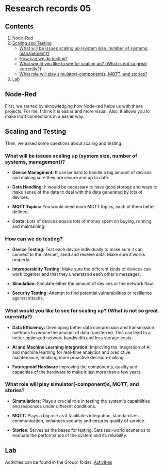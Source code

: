 # Research records 05

## Contents
1. [Node-Red](#node-red)
2. [Scaling and Testing](#scaling-and-testing)
    - [What will be issues scaling up (system size, number of systems, management)?](#what-will-be-issues-scaling-up-system-size-number-of-systems-management)
    - [How can we do testing?](#how-can-we-do-testing)
    - [What would you like to see for scaling up? (What is not so great currently?)](#what-would-you-like-to-see-for-scaling-up-what-is-not-so-great-currently)
    - [What role will play simulator(-component)s, MQTT, and stories?](#what-role-will-play-simulator-components-mqtt-and-stories)
3. [Lab](#lab)

## Node-Red
First, we started by aknowledging how Node-red helps us with these projects. For me, I think it is easiar and more visual. Also, it allows you to make mqtt connections in a easier way.

## Scaling and Testing
Then, we asked some questions about scaling and testing.

### What will be issues scaling up (system size, number of systems, management)?
- **Device Managment:**
It can be hard to handle a big amount of devices and making sure they are secure and up to date.

- **Data Handling:**
It would be necessary to have good storage and ways to make sense of the data to deal with the data generated by lots of devices.

- **MQTT Topics:** 
You would need more MQTT topics, each of them better defined.

- **Costs:**
Lots of devices equals lots of money spent on buying, running and maintaining.

### How can we do testing?
- **Device Testing:** 
Test each device individually to make sure it can connect to the internet, send and receive data. Make sure it works properly.

- **Interoperablity Testing:** 
Make sure the different kinds of devices can work together and that they understand each other's messages.

- **Simulation:**
Simulate either the amount of devices or the network flow.

- **Security Testing:** 
Attempt to find potential vulnerabilities or resilience against attacks.

### What would you like to see for scaling up? (What is not so great currently?)
- **Data Efficiency:**
Developing better data compression and transmission methods to reduce the amount of data transferred. This can lead to a better optimized network bandwidth and less storage costs.

- **AI and Machine Learning Integration:**
Improving the integration of AI and machine learning for real-time analytics and predictive maintenance, enabling more proactive decision-making.

- **Futureproof Hardware**
Improving the components, quality and capacities of the hardware to make it last more than a few years.

### What role will play simulator(-component)s, MQTT, and stories?
- **Simmulatiors:**
Plays a crucial role in testing the system's capabilities and responses under different conditions.

- **MQTT:**
Plays a big role as it facilitates integration, standardizes communication, enhances security and ensures quality of service.

- **Stories:**
Serves as the bases for testing. Sets real-world scenarios to evaluate the performance of the system and its reliability.

## Lab
Activities can be found in the Group1 folder: 
[Activities](/Teamfolder/Group1/exercises/exercise05/README.md)